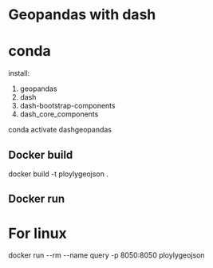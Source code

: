 #  Geopandas with dash

# conda

install:

1. geopandas
2. dash
3. dash-bootstrap-components
4. dash_core_components

conda activate dashgeopandas


## Docker build
docker build -t ploylygeojson .

## Docker run

# For linux
docker run --rm --name query -p 8050:8050 ploylygeojson 


